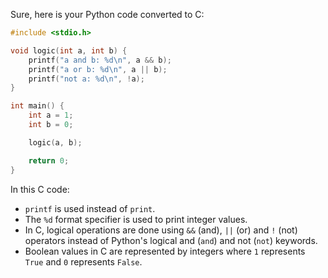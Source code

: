 Sure, here is your Python code converted to C:

```C
#include <stdio.h>

void logic(int a, int b) {
    printf("a and b: %d\n", a && b);
    printf("a or b: %d\n", a || b);
    printf("not a: %d\n", !a);
}

int main() {
    int a = 1;
    int b = 0;

    logic(a, b);

    return 0;
}
```

In this C code:
- `printf` is used instead of `print`.
- The `%d` format specifier is used to print integer values.
- In C, logical operations are done using `&&` (and), `||` (or) and `!` (not) operators instead of Python's logical and (`and`) and not (`not`) keywords.
- Boolean values in C are represented by integers where `1` represents `True` and `0` represents `False`.

